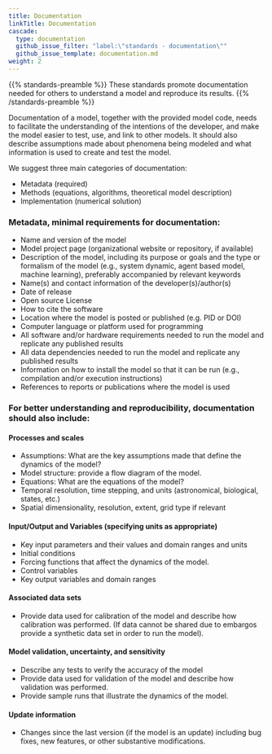 ```yaml
---
title: Documentation
linkTitle: Documentation
cascade:
  type: documentation
  github_issue_filter: "label:\"standards - documentation\""
  github_issue_template: documentation.md
weight: 2
---
```


{{% standards-preamble %}}
These standards promote documentation needed for others to understand a model and reproduce its results.
{{% /standards-preamble %}}

Documentation of a model, together with the provided model code, needs to facilitate the understanding of the intentions of the developer, and make the model easier to test, use, and link to other models. It should also describe assumptions made about phenomena being modeled and what information is used to create and test the model.

We suggest three main categories of documentation:
- Metadata (required)
- Methods (equations, algorithms, theoretical model description)
- Implementation (numerical solution)

### Metadata, minimal requirements for documentation:

- Name and version of the model
- Model project page (organizational website or repository, if available)
- Description of the model, including its purpose or goals and the type or formalism of the model  (e.g., system dynamic, agent based model, machine learning), preferably accompanied by relevant keywords
- Name(s) and contact information of the developer(s)/author(s)
- Date of release
- Open source License
- How to cite the software
- Location where the model is posted or published (e.g. PID or DOI)
- Computer language or platform used for programming
- All software and/or hardware requirements needed to run the model and replicate any published results
- All data dependencies needed to run the model and replicate any published results
- Information on how to install the model so that it can be run (e.g., compilation and/or execution instructions)
- References to reports or publications where the model is used

### For better understanding and reproducibility, documentation should also include:

#### Processes and scales

- Assumptions: What are the key assumptions made that define the dynamics of the model?
- Model structure: provide a flow diagram of the model.
- Equations: What are the equations of the model?
- Temporal resolution, time stepping, and units (astronomical, biological, states, etc.)  
- Spatial dimensionality, resolution, extent, grid type if relevant

#### Input/Output and Variables (specifying units as appropriate)

- Key input parameters and their values and domain ranges and units  
- Initial conditions  
- Forcing functions that affect the dynamics of the model.  
- Control variables  
- Key output variables and domain ranges

#### Associated data sets

- Provide data used for calibration of the model and describe how calibration was performed. (If data cannot be shared due to embargos provide a synthetic data set in order to run the model).

#### Model validation, uncertainty, and sensitivity

- Describe any tests to verify the accuracy of the model
- Provide data used for validation of the model and describe how validation was performed.
- Provide sample runs that illustrate the dynamics of the model.

#### Update information

- Changes since the last version (if the model is an update) including bug fixes, new features, or other substantive modifications.




